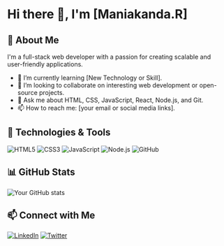 # Hi there 👋, I'm [Maniakanda.R]

## 🚀 About Me
I'm a full-stack web developer with a passion for creating scalable and user-friendly applications.

- 🌱 I’m currently learning [New Technology or Skill].
- 👯 I’m looking to collaborate on interesting web development or open-source projects.
- 💬 Ask me about HTML, CSS, JavaScript, React, Node.js, and Git.
- 📫 How to reach me: [your email or social media links].

## 🔧 Technologies & Tools
![HTML5](https://img.shields.io/badge/-HTML5-E34F26?style=flat&logo=html5&logoColor=white)
![CSS3](https://img.shields.io/badge/-CSS3-1572B6?style=flat&logo=css3&logoColor=white)
![JavaScript](https://img.shields.io/badge/-JavaScript-F7DF1E?style=flat&logo=javascript&logoColor=black)
![Node.js](https://img.shields.io/badge/-Node.js-339933?style=flat&logo=node.js&logoColor=white)
![GitHub](https://img.shields.io/badge/-GitHub-181717?style=flat&logo=github)

## 📊 GitHub Stats
![Your GitHub stats](https://github-readme-stats.vercel.app/api?username=YourGitHubUsername&show_icons=true&theme=radical)

## 📫 Connect with Me
[![LinkedIn](https://img.shields.io/badge/-LinkedIn-blue?style=flat&logo=Linkedin&logoColor=white)](https://www.linkedin.com/in/manikandan-r-aa9023229?utm_source=share&utm_campaign=share_via&utm_content=profile&utm_medium=android_app)
[![Twitter](https://img.shields.io/badge/-Twitter-1DA1F2?style=flat&logo=Twitter&logoColor=white)](https://x.com/ManiR98657?t=o4PARvY1kKfZMYfHtDmMcA&s=09)
